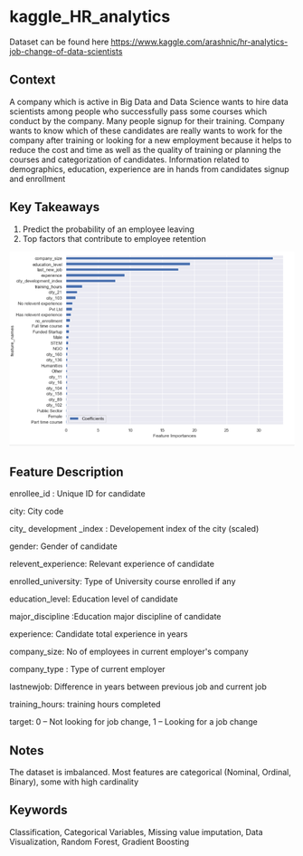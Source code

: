 # kaggle_HR_analytics

Dataset can be found here
https://www.kaggle.com/arashnic/hr-analytics-job-change-of-data-scientists

## Context 
A company which is active in Big Data and Data Science wants to hire data scientists among people who successfully pass some courses which conduct by the company. Many people signup for their training. Company wants to know which of these candidates are really wants to work for the company after training or looking for a new employment because it helps to reduce the cost and time as well as the quality of training or planning the courses and categorization of candidates. Information related to demographics, education, experience are in hands from candidates signup and enrollment

## Key Takeaways
1. Predict the probability of an employee leaving
2. Top factors that contribute to employee retention

![](https://github.com/Satyaki9207/kaggle_HR_analytics/blob/master/Factors_for_employee_retention.PNG)

## Feature Description

enrollee_id : Unique ID for candidate

city: City code

city_ development _index : Developement index of the city (scaled)

gender: Gender of candidate

relevent_experience: Relevant experience of candidate

enrolled_university: Type of University course enrolled if any

education_level: Education level of candidate

major_discipline :Education major discipline of candidate

experience: Candidate total experience in years

company_size: No of employees in current employer's company

company_type : Type of current employer

lastnewjob: Difference in years between previous job and current job

training_hours: training hours completed

target: 0 – Not looking for job change, 1 – Looking for a job change


## Notes
The dataset is imbalanced.
Most features are categorical (Nominal, Ordinal, Binary), some with high cardinality


## Keywords
Classification, Categorical Variables, Missing value imputation, Data Visualization, Random Forest, Gradient Boosting


